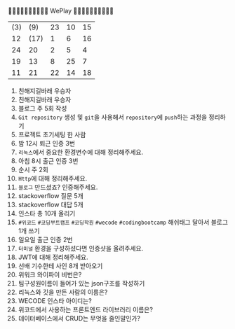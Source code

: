 👏🏻👏🏻👏🏻👏🏻👏🏻 WePlay 👏🏻👏🏻👏🏻👏🏻👏🏻

<table>
<tbody>
<tr>
    <td>(3)</td>
    <td>(9)</td>
    <td>23</td>
    <td>10</td>
    <td>15</td>
</tr>
<tr>
    <td>12</td>
    <td>(17)</td>
    <td>1</td>
    <td>6</td>
    <td>16</td>
</tr>
<tr>
    <td>24</td>
    <td>20</td>
    <td>2</td>
    <td>5</td>
    <td>4</td>
</tr>
<tr>
    <td>19</td>
    <td>13</td>
    <td>8</td>
    <td>25</td>
    <td>7</td>
</tr>
<tr>
    <td>11</td>
    <td>21</td>
    <td>22</td>
    <td>14</td>
    <td>18</td>
</tr>
</tbody>
</table>

1. 친해지길바래 우승자
2. 친해지길바래 우승자
3. 블로그 주 5회 작성
4. `Git repository` 생성 및 `git`을 사용해서 `repository`에 `push`하는 과정을 정리하기
5. 프로젝트 초기세팅 한 사람
6. 밤 12시 퇴근 인증 3번
7. `리눅스`에서 중요한 환경변수에 대해 정리해주세요.
8. 아침 8시 출근 인증 3번
9. 순시 주 2회
10. `Http`에 대해 정리해주세요.
11. `블로그` 만드셨죠? 인증해주세요.
12. stackoverflow 질문 5개
13. stackoverflow 대답 5개
14. 인스타 총 10개 올리기
15. `#위코드` `#코딩부트캠프` `#코딩학원` `#wecode` `#codingbootcamp` 해쉬태그 달아서 블로그 1개 쓰기
16. 일요일 출근 인증 2번
17. `터미널` 환경을 구성하셨다면 인증샷을 올려주세요.
18. JWT에 대해 정리해주세요.
19. 선배 기수한테 사인 8개 받아오기
20. 위워크 와이파이 비번은?
21. 팀구성원이름이 들어가 있는 json구조를 작성하기
22. 리눅스와 깃을 만든 사람의 이름은?
23. WECODE 인스타 아이디는?
24. 위코드에서 사용하는 프론트엔드 라이브러리 이름은?
25. 데이터베이스에서 CRUD는 무엇을 줄인말인가?
